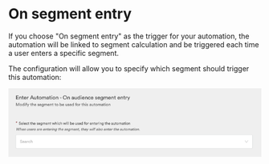 # On segment entry

If you choose "On segment entry" as the trigger for your automation, the automation will be linked to segment calculation and be triggered each time a user enters a specific segment.

The configuration will allow you to specify which segment should trigger this automation:

![](../../../.gitbook/assets/image%20%289%29.png)

